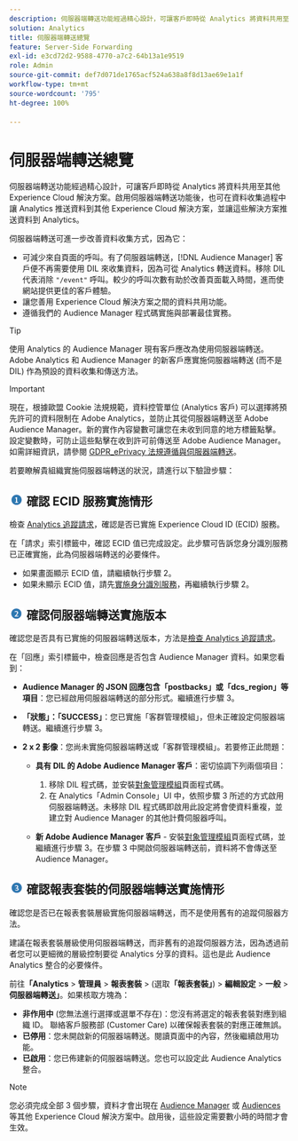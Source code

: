 ```yaml
---
description: 伺服器端轉送功能經過精心設計，可讓客戶即時從 Analytics 將資料共用至其他 Experience Cloud 解決方案。啟用伺服器端轉送功能後，也可在資料收集過程中讓 Analytics 推送資料到其他 Experience Cloud 解決方案，並讓這些解決方案推送資料到 Analytics。
solution: Analytics
title: 伺服器端轉送總覽
feature: Server-Side Forwarding
exl-id: e3cd72d2-9588-4770-a7c2-64b13a1e9519
role: Admin
source-git-commit: def7d071de1765acf524a638a8f8d13ae69e1a1f
workflow-type: tm+mt
source-wordcount: '795'
ht-degree: 100%

---
```


# 伺服器端轉送總覽

伺服器端轉送功能經過精心設計，可讓客戶即時從 Analytics 將資料共用至其他 Experience Cloud 解決方案。啟用伺服器端轉送功能後，也可在資料收集過程中讓 Analytics 推送資料到其他 Experience Cloud 解決方案，並讓這些解決方案推送資料到 Analytics。

伺服器端轉送可進一步改善資料收集方式，因為它：

* 可減少來自頁面的呼叫。有了伺服器端轉送，[!DNL Audience Manager] 客戶便不再需要使用 DIL 來收集資料，因為可從 Analytics 轉送資料。移除 DIL 代表消除 `"/event"` 呼叫。較少的呼叫次數有助於改善頁面載入時間，進而使網站提供更佳的客戶體驗。
* 讓您善用 Experience Cloud 解決方案之間的資料共用功能。
* 遵循我們的 Audience Manager 程式碼實施與部署最佳實務。

>[!TIP]
>
>使用 Analytics 的 Audience Manager 現有客戶應改為使用伺服器端轉送。Adobe Analytics 和 Audience Manager 的新客戶應實施伺服器端轉送 (而不是 DIL) 作為預設的資料收集和傳送方法。

>[!IMPORTANT]
>現在，根據歐盟 Cookie 法規規範，資料控管單位 (Analytics 客戶) 可以選擇將預先許可的資料限制在 Adobe Analytics，並防止其從伺服器端轉送至 Adobe Audience Manager。新的實作內容變數可讓您在未收到同意的地方標籤點擊。 設定變數時，可防止這些點擊在收到許可前傳送至 Adobe Audience Manager。如需詳細資訊，請參閱 [GDPR_ePrivacy 法規遵循與伺服器端轉送](/help/admin/admin/c-manage-report-suites/c-edit-report-suites/general/c-server-side-forwarding/ssf-gdpr.md)。

若要瞭解貴組織實施伺服器端轉送的狀況，請進行以下驗證步驟：

## ![step1_icon.png image](/help/admin/admin/c-manage-report-suites/c-edit-report-suites/general/c-server-side-forwarding/assets/step1_icon.png) 確認 ECID 服務實施情形

檢查 [Analytics 追蹤請求](https://experienceleague.adobe.com/docs/id-service/using/implementation/test-verify.html)，確認是否已實施 Experience Cloud ID (ECID) 服務。

在「請求」索引標籤中，確認 ECID 值已完成設定。此步驟可告訴您身分識別服務已正確實施，此為伺服器端轉送的必要條件。

* 如果畫面顯示 ECID 值，請繼續執行步驟 2。
* 如果未顯示 ECID 值，請先[實施身分識別服務](https://experienceleague.adobe.com/docs/id-service/using/implementation/implementation-guides.html)，再繼續執行步驟 2。

## ![step2_icon.png image](/help/admin/admin/c-manage-report-suites/c-edit-report-suites/general/c-server-side-forwarding/assets/step2_icon.png) 確認伺服器端轉送實施版本

確認您是否具有已實施的伺服器端轉送版本，方法是[檢查 Analytics 追蹤請求](/help/admin/admin/c-manage-report-suites/c-edit-report-suites/general/c-server-side-forwarding/ssf-verify.md)。

在「回應」索引標籤中，檢查回應是否包含 Audience Manager 資料。如果您看到：

* **Audience Manager 的 JSON 回應包含「postbacks」或「dcs_region」等項目**：您已經啟用伺服器端轉送的部分形式。繼續進行步驟 3。
* **「狀態」：「SUCCESS」**：您已實施「客群管理模組」，但未正確設定伺服器端轉送。繼續進行步驟 3。
* **2 x 2 影像**：您尚未實施伺服器端轉送或「客群管理模組」。若要修正此問題：

   * **具有 DIL 的 Adob&#x200B;&#x200B;e Audience Manager 客戶**：密切協調下列兩個項目：

      1. 移除 DIL 程式碼，並安裝[對象管理模組](https://experienceleague.adobe.com/docs/audience-manager/user-guide/implementation-integration-guides/integration-other-solutions/audience-management-module.html)頁面程式碼。
      1. 在 Analytics「Admin Console」UI 中，依照步驟 3 所述的方式啟用伺服器端轉送。未移除 DIL 程式碼即啟用此設定將會使資料重複，並建立對 Audience Manager 的其他計費伺服器呼叫。

   * **新 Adobe Audience Manager 客戶** - 安裝[對象管理模組](https://experienceleague.adobe.com/docs/audience-manager/user-guide/implementation-integration-guides/integration-other-solutions/audience-management-module.html)頁面程式碼，並繼續進行步驟 3。在步驟 3 中開啟伺服器端轉送前，資料將不會傳送至 Audience Manager。

## ![step3_icon.png image](/help/admin/admin/c-manage-report-suites/c-edit-report-suites/general/c-server-side-forwarding/assets/step3_icon.png) 確認報表套裝的伺服器端轉送實施情形

確認您是否已在報表套裝層級實施伺服器端轉送，而不是使用舊有的追蹤伺服器方法。

建議在報表套裝層級使用伺服器端轉送，而非舊有的追蹤伺服器方法，因為透過前者您可以更細微的層級控制要從 Analytics 分享的資料。這也是此 Audience Analytics 整合的必要條件。

前往&#x200B;**「Analytics** > **管理員** > **報表套裝** > (選取&#x200B;**「報表套裝」**) > **編輯設定** > **一般** > **伺服器端轉送」**。如果核取方塊為：

* **非作用中** (您無法進行選擇或選單不存在)：您沒有將選定的報表套裝對應到組織 ID。 聯絡客戶服務部 (Customer Care) 以確保報表套裝的對應正確無誤。
* **已停用**：您未開啟新的伺服器端轉送。閱讀頁面中的內容，然後繼續啟用功能。
* **已啟用**：您已佈建新的伺服器端轉送。您也可以設定此 Audience Analytics 整合。

>[!NOTE]
>
>您必須完成全部 3 個步驟，資料才會出現在 [Audience Manager](https://experienceleague.adobe.com/docs/audience-manager/user-guide/aam-home.html) 或 [ Audiences](https://experienceleague.adobe.com/docs/core-services/interface/audiences/audience-library.html) 等其他 Experience Cloud 解決方案中。啟用後，這些設定需要數小時的時間才會生效。
